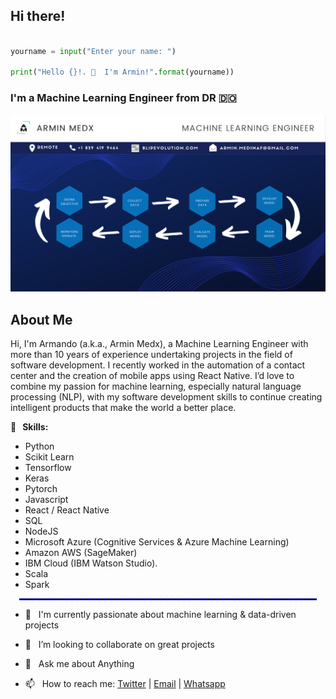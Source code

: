 ## Hi there! 


```python

yourname = input("Enter your name: ")

print("Hello {}!. 👋  I'm Armin!".format(yourname))

```

### I'm a Machine Learning Engineer from DR 🇩🇴

![image](https://github.com/ketcx/ketcx/blob/master/cover.png)

## About Me

<p>
Hi, I'm Armando (a.k.a., Armin Medx), a Machine Learning Engineer with more than 10 years of experience undertaking projects in the field of software development. I recently worked in the automation of a contact center and the creation of mobile apps using React Native. I’d love to combine my passion for machine learning, especially natural language processing (NLP), with my software development skills to continue creating intelligent products that make the world a better place. 
</p>

<p>
<b>🔭&nbsp;&nbsp;&nbsp;Skills:</b> 

* Python
* Scikit Learn
* Tensorflow
* Keras
* Pytorch
* Javascript
* React / React Native
* SQL
* NodeJS
* Microsoft Azure (Cognitive Services & Azure Machine Learning)
* Amazon AWS (SageMaker)
* IBM Cloud (IBM Watson Studio).
* Scala
* Spark
</p>
<hr style="border: 1px dashed blue;margin:1em"/>
<p>

- 🌱&nbsp;&nbsp;&nbsp;I'm currently passionate about machine learning & data-driven projects

- 🤔&nbsp;&nbsp;&nbsp;I’m looking to collaborate on great projects

- 💬&nbsp;&nbsp;&nbsp;Ask me about Anything

- 📫&nbsp;&nbsp;&nbsp;How to reach me: [Twitter](https://twitter.com/niux) | [Email](mailto://armin.medinaf@gmail.com) | [Whatsapp](https://api.whatsapp.com/send?phone=18294199464)
</p>

